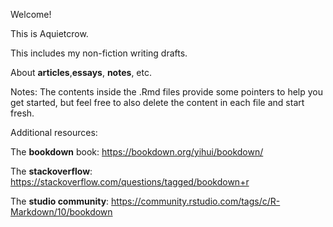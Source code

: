 Welcome! 

This is Aquietcrow. 

This includes my non-fiction writing drafts.

About **articles**,**essays**, **notes**, etc.

Notes:
The contents inside the .Rmd files provide some pointers to help you get started, but feel free to also delete the content in each file and start fresh.

Additional resources:

The **bookdown** book: https://bookdown.org/yihui/bookdown/

The **stackoverflow**: https://stackoverflow.com/questions/tagged/bookdown+r

The **studio community**: https://community.rstudio.com/tags/c/R-Markdown/10/bookdown

